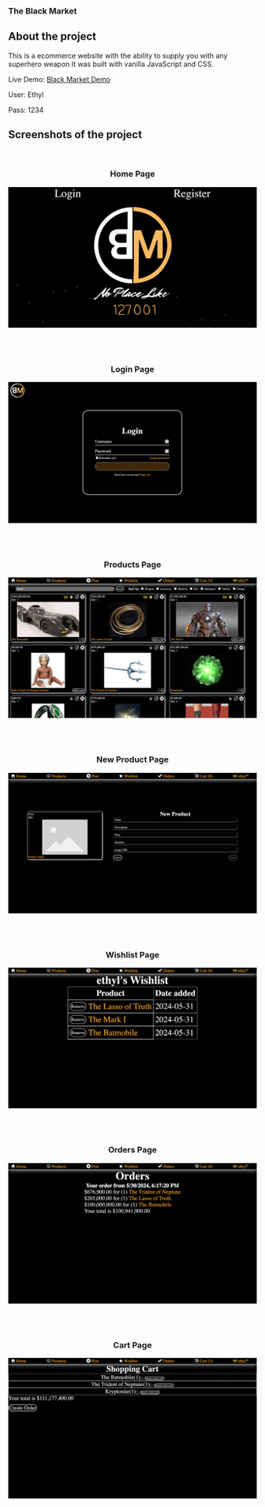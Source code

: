 <div align='center'><link rel='icon' href="/assets/img/icon.svg"/></div>

### The Black Market
<h2>About the project</h2>

<p>This is a ecommerce website with the ability to supply you with any superhero weapon It was built with vanilla JavaScript and CSS.</p>

Live Demo: <a href='https://black-market-50e6.onrender.com/#/'>Black Market Demo</a>
<p>User: Ethyl</p>
<p>Pass: 1234</p>

<h2>Screenshots of the project</h2>
<br>
<h3 align='center'>Home Page</h3>

<div align='center'>
<img src='assets/RDimgs/Home.png'/>
</div>

<br><br>
<h3 align='center'>Login Page</h3>

<div align='center'>
<img src='assets/RDimgs/Login.png'/>
</div>

<br><br>
<h3 align='center'>Products Page</h3>

<div align='center'>
<img src='assets/RDimgs/Products.png'/>
</div>

<br><br>
<h3 align='center'>New Product Page</h3>

<div align='center'>
<img src='assets/RDimgs/New-Prod.png'/>
</div>

<br><br>
<h3 align='center'>Wishlist Page</h3>

<div align='center'>
<img src='assets/RDimgs/Wishlist.png'/>
</div>

<br><br>
<h3 align='center'>Orders Page</h3>

<div align='center'>
<img src='assets/RDimgs/Orders.png'/>
</div>

<br><br>
<h3 align='center'>Cart Page</h3>

<div align='center'>
<img src='assets/RDimgs/Cart.png'/>
</div>

<br><br>
